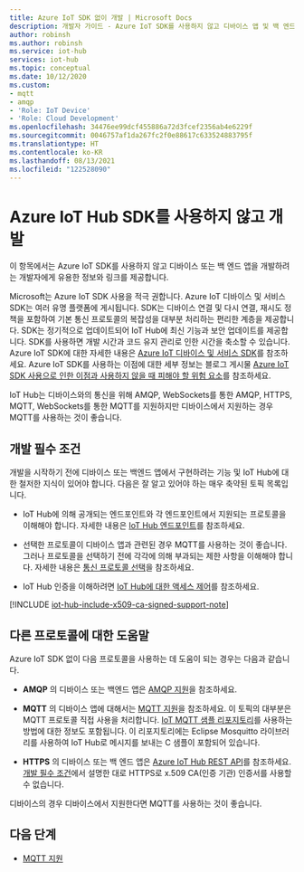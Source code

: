 ```yaml
---
title: Azure IoT SDK 없이 개발 | Microsoft Docs
description: 개발자 가이드 - Azure IoT SDK를 사용하지 않고 디바이스 앱 및 백 엔드 앱을 빌드하는 데 사용할 수 있는 항목에 대한 정보 및 링크입니다.
author: robinsh
ms.author: robinsh
ms.service: iot-hub
services: iot-hub
ms.topic: conceptual
ms.date: 10/12/2020
ms.custom:
- mqtt
- amqp
- 'Role: IoT Device'
- 'Role: Cloud Development'
ms.openlocfilehash: 34476ee99dcf455886a72d3fcef2356ab4e6229f
ms.sourcegitcommit: 0046757af1da267fc2f0e88617c633524883795f
ms.translationtype: HT
ms.contentlocale: ko-KR
ms.lasthandoff: 08/13/2021
ms.locfileid: "122528090"
---
```

# <a name="develop-without-using-an-azure-iot-hub-sdk"></a>Azure IoT Hub SDK를 사용하지 않고 개발

이 항목에서는 Azure IoT SDK를 사용하지 않고 디바이스 또는 백 엔드 앱을 개발하려는 개발자에게 유용한 정보와 링크를 제공합니다.

Microsoft는 Azure IoT SDK 사용을 적극 권합니다. Azure IoT 디바이스 및 서비스 SDK는 여러 유명 플랫폼에 게시됩니다. SDK는 디바이스 연결 및 다시 연결, 재시도 정책을 포함하여 기본 통신 프로토콜의 복잡성을 대부분 처리하는 편리한 계층을 제공합니다. SDK는 정기적으로 업데이트되어 IoT Hub에 최신 기능과 보안 업데이트를 제공합니다. SDK를 사용하면 개발 시간과 코드 유지 관리로 인한 시간을 축소할 수 있습니다. Azure IoT SDK에 대한 자세한 내용은 [Azure IoT 디바이스 및 서비스 SDK](iot-hub-devguide-sdks.md)를 참조하세요. Azure IoT SDK를 사용하는 이점에 대한 세부 정보는 블로그 게시물 [Azure IoT SDK 사용으로 인한 이점과 사용하지 않을 때 피해야 할 위험 요소](https://azure.microsoft.com/blog/benefits-of-using-the-azure-iot-sdks-in-your-azure-iot-solution/)를 참조하세요.

IoT Hub는 디바이스와의 통신을 위해 AMQP, WebSockets를 통한 AMQP, HTTPS, MQTT, WebSockets를 통한 MQTT를 지원하지만 디바이스에서 지원하는 경우 MQTT를 사용하는 것이 좋습니다.

## <a name="development-prerequisites"></a>개발 필수 조건

개발을 시작하기 전에 디바이스 또는 백엔드 앱에서 구현하려는 기능 및 IoT Hub에 대한 철저한 지식이 있어야 합니다. 다음은 잘 알고 있어야 하는 매우 축약된 토픽 목록입니다.

* IoT Hub에 의해 공개되는 엔드포인트와 각 엔드포인트에서 지원되는 프로토콜을 이해해야 합니다. 자세한 내용은 [IoT Hub 엔드포인트](iot-hub-devguide-endpoints.md)를 참조하세요.

* 선택한 프로토콜이 디바이스 앱과 관련된 경우 MQTT를 사용하는 것이 좋습니다. 그러나 프로토콜을 선택하기 전에 각각에 의해 부과되는 제한 사항을 이해해야 합니다. 자세한 내용은 [통신 프로토콜 선택](iot-hub-devguide-protocols.md)을 참조하세요.

* IoT Hub 인증을 이해하려면 [IoT Hub에 대한 액세스 제어](iot-hub-devguide-security.md)를 참조하세요.

[!INCLUDE [iot-hub-include-x509-ca-signed-support-note](../../includes/iot-hub-include-x509-ca-signed-support-note.md)]

## <a name="help-on-different-protocols"></a>다른 프로토콜에 대한 도움말

Azure IoT SDK 없이 다음 프로토콜을 사용하는 데 도움이 되는 경우는 다음과 같습니다.

* **AMQP** 의 디바이스 또는 백엔드 앱은 [AMQP 지원](iot-hub-amqp-support.md)을 참조하세요.

* **MQTT** 의 디바이스 앱에 대해서는 [MQTT 지원](iot-hub-mqtt-support.md)을 참조하세요. 이 토픽의 대부분은 MQTT 프로토콜 직접 사용을 처리합니다. [IoT MQTT 샘플 리포지토리](https://github.com/Azure-Samples/IoTMQTTSample)를 사용하는 방법에 대한 정보도 포함됩니다. 이 리포지토리에는 Eclipse Mosquitto 라이브러리를 사용하여 IoT Hub로 메시지를 보내는 C 샘플이 포함되어 있습니다.

* **HTTPS** 의 디바이스 또는 백 엔드 앱은 [Azure IoT Hub REST API](/rest/api/iothub/)를 참조하세요. [개발 필수 조건](#development-prerequisites)에서 설명한 대로 HTTPS로 x.509 CA(인증 기관) 인증서를 사용할 수 없습니다.

디바이스의 경우 디바이스에서 지원한다면 MQTT를 사용하는 것이 좋습니다.

## <a name="next-steps"></a>다음 단계

* [MQTT 지원](iot-hub-mqtt-support.md)